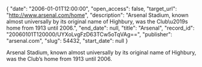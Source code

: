 {
  "date": "2006-01-01T12:00:00", 
  "open_access": false, 
  "target_url": "http://www.arsenal.com/home", 
  "description": "Arsenal Stadium, known almost universally by its original name of Highbury, was the Club\u2019s home from 1913 until 2006.", 
  "end_date": null, 
  "title": "Arsenal", 
  "record_id": "20060101T120000/UYXoLvgFzD63TCw5oTqVAg==", 
  "publisher": "arsenal.com", 
  "slug": 54432, 
  "start_date": null
}

Arsenal Stadium, known almost universally by its original name of Highbury, was the Club’s home from 1913 until 2006.